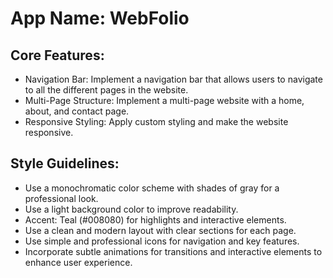 # **App Name**: WebFolio

## Core Features:

- Navigation Bar: Implement a navigation bar that allows users to navigate to all the different pages in the website.
- Multi-Page Structure: Implement a multi-page website with a home, about, and contact page.
- Responsive Styling: Apply custom styling and make the website responsive.

## Style Guidelines:

- Use a monochromatic color scheme with shades of gray for a professional look.
- Use a light background color to improve readability.
- Accent: Teal (#008080) for highlights and interactive elements.
- Use a clean and modern layout with clear sections for each page.
- Use simple and professional icons for navigation and key features.
- Incorporate subtle animations for transitions and interactive elements to enhance user experience.